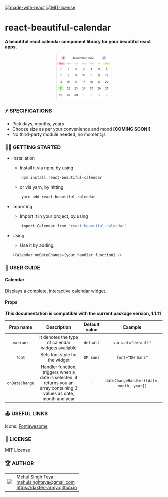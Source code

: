 [![made-with-react](https://img.shields.io/badge/made%20with-react-blue.svg)](https://www.reactjs.org/)
[![MIT-license](https://img.shields.io/badge/license-MIT-green)](https://opensource.org/licenses/MIT)

# react-beautiful-calendar

**A beautiful react calendar component library for your beautiful react apps.**

<p align="center">
    <img src="https://raw.githubusercontent.com/daxter-army/react-beautiful-calendar/main/readme-media/base-calendar-ss.jpg?token=AL3MMOEIBUML7LIXASVVPO3BUZVFA" width="35%" alt="base-calendar-image"/>
</p>

### ⚡ SPECIFICATIONS

- Pick days, months, years
- Choose size as per your convenience and mood **[COMING SOON!]**
- No third-party module needed, no moment.js

### 🐱‍🏍 GETTING STARTED

- Installation

  - Install it via npm, by using

  ```sh
      npm install react-beautiful-calendar
  ```

  - or via yarn, by hitting

  ```sh
      yarn add react-beautiful-calendar
  ```

- Importing

  - Import it in your project, by using

  ```sh
      import Calendar from "react-beautiful-calendar"
  ```

- Using
  - Use it by adding,
  ```js
  <Calendar onDateChange={your_handler_function} />
  ```

### 🦮 USER GUIDE

#### Calendar

Displays a complete, interactive calendar widget.

#### Props

**This documentation is compatible with the current package version, 1.1.11**

|   Prop name    |                                                       Description                                                       | Default value |                 Example                  |
| :------------: | :---------------------------------------------------------------------------------------------------------------------: | :-----------: | :--------------------------------------: |
|   `variant`    |                                    It denotes the type of calendar widgets available                                    |   `default`   |           `variant="default"`            |
|     `font`     |                                             Sets font style for the widget                                              |   `DM Sans`   |             `font="DM Sans"`             |
| `onDateChange` | Handler function, triggers when a date is selected, it returns you an array containing 3 values as date, month and year |       -       | `dateChangeHandler([date, month, year])` |

### 📤 USEFUL LINKS

Icons: [Fontawesome](https://fontawesome.com)

### 📜 LICENSE

MIT License

### 🏆 AUTHOR

<table>
  <tr>
    <td>
      <img src="https://github.com/daxter-army.png?s=100" width="100">
    </td>
    <td>
      Mehul Singh Teya<br />
      <a href="mailto:mehulsinghteya@gmail.com">mehulsinghteya@gmail.com</a><br />
      <a href="https://daxter-army.github.io">https://daxter-army.github.io</a>
    </td>
  </tr>
</table>
